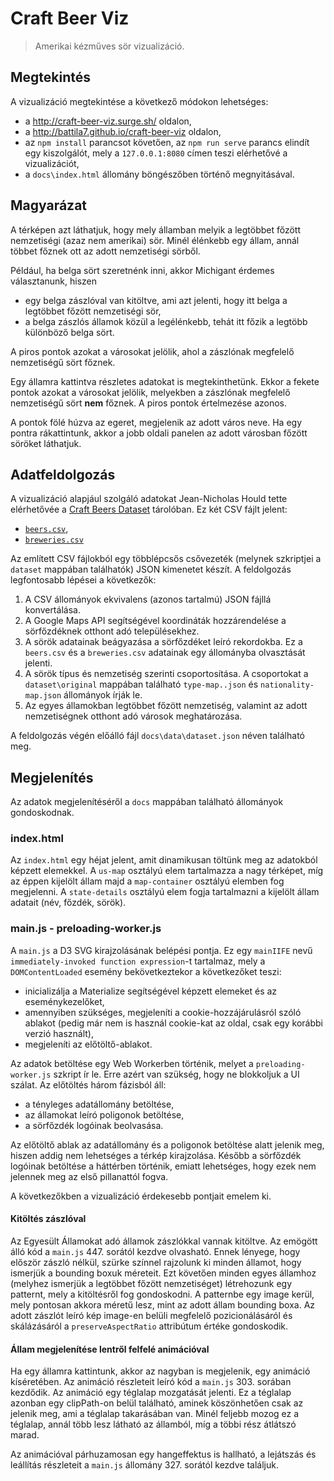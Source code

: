 # Craft Beer Viz

> Amerikai kézműves sör vizualizáció.

## Megtekintés

A vizualizáció megtekintése a következő módokon lehetséges:

  * a http://craft-beer-viz.surge.sh/ oldalon, 
  * a http://battila7.github.io/craft-beer-viz oldalon,
  * az `npm install` parancsot követően, az `npm run serve` parancs elindít egy kiszolgálót, mely a `127.0.0.1:8080` címen teszi elérhetővé a vizualizációt, 
  * a `docs\index.html` állomány böngészőben történő megnyitásával.

## Magyarázat

A térképen azt láthatjuk, hogy mely államban melyik a legtöbbet főzött nemzetiségi (azaz nem amerikai) sör. Minél élénkebb egy állam, annál többet főznek ott az adott nemzetiségi sörből.

Például, ha belga sört szeretnénk inni, akkor Michigant érdemes választanunk, hiszen

  * egy belga zászlóval van kitöltve, ami azt jelenti, hogy itt belga a legtöbbet főzött nemzetiségi sör,
  * a belga zászlós államok közül a legélénkebb, tehát itt főzik a legtöbb különböző belga sört.
  
A piros pontok azokat a városokat jelölik, ahol a zászlónak megfelelő nemzetiségű sört főznek.

Egy államra kattintva részletes adatokat is megtekinthetünk. Ekkor a fekete pontok azokat a városokat jelölik, melyekben a zászlónak megfelelő nemzetiségű sört **nem** főznek. A piros pontok értelmezése azonos.

A pontok fölé húzva az egeret, megjelenik az adott város neve. Ha egy pontra rákattintunk, akkor a jobb oldali panelen az adott városban főzött söröket láthatjuk.

## Adatfeldolgozás

A vizualizáció alapjául szolgáló adatokat Jean-Nicholas Hould tette elérhetővée a [Craft Beers Dataset](https://github.com/nickhould/craft-beers-dataset) tárolóban. Ez két CSV fájlt jelent:
  * [`beers.csv`](dataset/original/beers.csv),
  * [`breweries.csv`](dataset/original/breweries.csv)
  
Az említett CSV fájlokból egy többlépcsős csővezeték (melynek szkriptjei a `dataset` mappában találhatók) JSON kimenetet készít. A feldolgozás legfontosabb lépései a következők:

  1. A CSV állományok ekvivalens (azonos tartalmú) JSON fájllá konvertálása.
  1. A Google Maps API segítségével koordináták hozzárendelése a sörfőzdéknek otthont adó településekhez.
  1. A sörök adatainak beágyazása a sörfőzdéket leíró rekordokba. Ez a `beers.csv` és a `breweries.csv` adatainak egy állományba olvasztását jelenti.
  1. A sörök típus és nemzetiség szerinti csoportosítása. A csoportokat a `dataset\original` mappában található `type-map..json` és `nationality-map.json` állományok írják le.
  1. Az egyes államokban legtöbbet főzött nemzetiség, valamint az adott nemzetiségnek otthont adó városok meghatározása.
  
A feldolgozás végén előálló fájl `docs\data\dataset.json` néven található meg.

## Megjelenítés

Az adatok megjelenítéséről a `docs` mappában található állományok gondoskodnak.

### index.html

Az `index.html` egy héjat jelent, amit dinamikusan töltünk meg az adatokból képzett elemekkel. A `us-map` osztályú elem tartalmazza a nagy térképet, míg az éppen kijelölt állam majd a `map-container` osztályú elemben fog megjelenni. A `state-details` osztályú elem fogja tartalmazni a kijelölt állam adatait (név, főzdék, sörök).

### main.js - preloading-worker.js

A `main.js` a D3 SVG kirajzolásának belépési pontja. Ez egy `mainIIFE` nevű `immediately-invoked function expression`-t tartalmaz, mely a `DOMContentLoaded` esemény bekövetkeztekor a következőket teszi:

  * inicializálja a Materialize segítségével képzett elemeket és az eseménykezelőket,
  * amennyiben szükséges, megjeleníti a cookie-hozzájárulásról szóló ablakot (pedig már nem is használ cookie-kat az oldal, csak egy korábbi verzió használt),
  * megjeleníti az előtöltő-ablakot.
  
Az adatok betöltése egy Web Workerben történik, melyet a `preloading-worker.js` szkript ír le. Erre azért van szükség, hogy ne blokkoljuk a UI szálat. Az előtöltés három fázisból áll:
 
   * a tényleges adatállomány betöltése,
   * az államokat leíró poligonok betöltése,
   * a sörfőzdék logóinak beolvasása.
   
Az előtöltő ablak az adatállomány és a poligonok betöltése alatt jelenik meg, hiszen addig nem lehetséges a térkép kirajzolása. Később a sörfőzdék logóinak betöltése a háttérben történik, emiatt lehetséges, hogy ezek nem jelennek meg az első pillanattól fogva.

A következőkben a vizualizáció érdekesebb pontjait emelem ki.

#### Kitöltés zászlóval

Az Egyesült Államokat adó államok zászlókkal vannak kitöltve. Az emögött álló kód a `main.js` 447. sorától kezdve olvasható. Ennek lényege, hogy először zászló nélkül, szürke színnel rajzolunk ki minden államot, hogy ismerjük a bounding boxuk méreteit. Ezt követően minden egyes államhoz (melyhez ismerjük a legtöbbet főzött nemzetiséget) létrehozunk egy patternt, mely a kitöltésről fog gondoskodni. A patternbe egy image kerül, mely pontosan akkora méretű lesz, mint az adott állam bounding boxa. Az adott zászlót leíró kép image-en belüli megfelelő pozicionálásáról és skálázásáról a `preserveAspectRatio` attribútum értéke gondoskodik.

#### Állam megjelenítése lentről felfelé animációval

Ha egy államra kattintunk, akkor az nagyban is megjelenik, egy animáció kíséretében. Az animáció részleteit leíró kód a `main.js` 303. sorában kezdődik. Az animáció egy téglalap mozgatását jelenti. Ez a téglalap azonban egy clipPath-on belül található, aminek köszönhetően csak az jelenik meg, ami a téglalap takarásában van. Minél feljebb mozog ez a téglalap, annál több lesz látható az államból, míg a többi rész átlátszó marad.

Az animációval párhuzamosan egy hangeffektus is hallható, a lejátszás és leállítás részleteit a `main.js` állomány 327. sorától kezdve találjuk.
